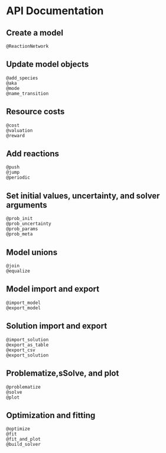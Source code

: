 # API Documentation

## Create a model
```@docs
@ReactionNetwork
```

## Update model objects
```@docs
@add_species
@aka
@mode
@name_transition
```

## Resource costs
```@docs
@cost
@valuation
@reward
```

## Add reactions
```@docs
@push
@jump
@periodic
```

## Set initial values, uncertainty, and solver arguments
```@docs
@prob_init
@prob_uncertainty
@prob_params
@prob_meta
```

## Model unions
```@docs
@join
@equalize
```

## Model import and export
```@docs
@import_model
@export_model
```

## Solution import and export
```@docs
@import_solution
@export_as_table
@export_csv
@export_solution
```

## Problematize,sSolve, and plot
```@docs
@problematize
@solve
@plot
```

## Optimization and fitting
```@docs
@optimize
@fit
@fit_and_plot
@build_solver
```